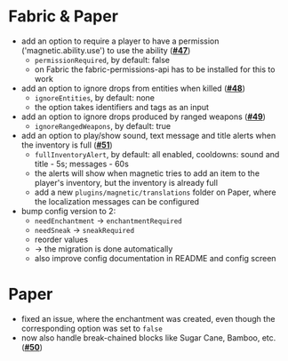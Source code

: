 # Fabric & Paper

- add an option to require a player to have a permission ('magnetic.ability.use') to use the ability ([**#47**](https://github.com/btwonion/magnetic/pull/47))
    - `permissionRequired`, by default: false
    - on Fabric the fabric-permissions-api has to be installed for this to work
- add an option to ignore drops from entities when killed ([**#48**](https://github.com/btwonion/magnetic/pull/48))
    - `ignoreEntities`, by default: none
    - the option takes identifiers and tags as an input
- add an option to ignore drops produced by ranged weapons ([**#49**](https://github.com/btwonion/magnetic/pull/49))
    - `ignoreRangedWeapons`, by default: true
- add an option to play/show sound, text message and title alerts when the inventory is full ([**#51**](https://github.com/btwonion/magnetic/pull/51))
    - `fullInventoryAlert`, by default: all enabled, cooldowns: sound and title - 5s; messages - 60s
    - the alerts will show when magnetic tries to add an item to the player's inventory, but the inventory is already
      full
    - add a new `plugins/magnetic/translations` folder on Paper, where the localization messages can be configured
- bump config version to 2:
    - `needEnchantment` -> `enchantmentRequired`
    - `needSneak` -> `sneakRequired`
    - reorder values
    - -> the migration is done automatically
    - also improve config documentation in README and config screen

# Paper

- fixed an issue, where the enchantment was created, even though the corresponding option was set to `false`
- now also handle break-chained blocks like Sugar Cane, Bamboo, etc. ([**#50**](https://github.com/btwonion/magnetic/pull/50))